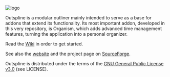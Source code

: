 ![logo](https://www.github.com/kynikos/outspline/wiki/logo.png)

Outspline is a modular outliner mainly intended to serve as a base for addons
that extend its functionality. Its most important addon, developed in this very
repository, is Organism, which adds advanced time management features, turning
the application into a personal organizer.

Read the [Wiki](https://www.github.com/kynikos/outspline/wiki) in order to get
started.

See also the [website](http://kynikos.github.io/outspline/) and the project
page on [SourceForge](https://sourceforge.net/projects/outspline/).

Outspline is distributed under the terms of the
[GNU General Public License v3.0](http://www.gnu.org/copyleft/gpl.html)
(see LICENSE).
